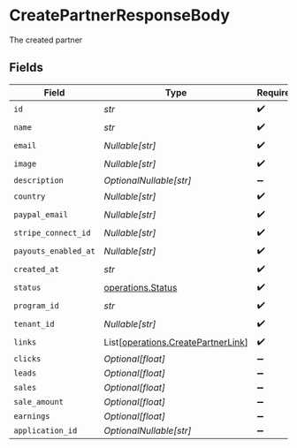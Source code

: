 # CreatePartnerResponseBody

The created partner


## Fields

| Field                                                                              | Type                                                                               | Required                                                                           | Description                                                                        |
| ---------------------------------------------------------------------------------- | ---------------------------------------------------------------------------------- | ---------------------------------------------------------------------------------- | ---------------------------------------------------------------------------------- |
| `id`                                                                               | *str*                                                                              | :heavy_check_mark:                                                                 | N/A                                                                                |
| `name`                                                                             | *str*                                                                              | :heavy_check_mark:                                                                 | N/A                                                                                |
| `email`                                                                            | *Nullable[str]*                                                                    | :heavy_check_mark:                                                                 | N/A                                                                                |
| `image`                                                                            | *Nullable[str]*                                                                    | :heavy_check_mark:                                                                 | N/A                                                                                |
| `description`                                                                      | *OptionalNullable[str]*                                                            | :heavy_minus_sign:                                                                 | N/A                                                                                |
| `country`                                                                          | *Nullable[str]*                                                                    | :heavy_check_mark:                                                                 | N/A                                                                                |
| `paypal_email`                                                                     | *Nullable[str]*                                                                    | :heavy_check_mark:                                                                 | N/A                                                                                |
| `stripe_connect_id`                                                                | *Nullable[str]*                                                                    | :heavy_check_mark:                                                                 | N/A                                                                                |
| `payouts_enabled_at`                                                               | *Nullable[str]*                                                                    | :heavy_check_mark:                                                                 | N/A                                                                                |
| `created_at`                                                                       | *str*                                                                              | :heavy_check_mark:                                                                 | N/A                                                                                |
| `status`                                                                           | [operations.Status](../../models/operations/status.md)                             | :heavy_check_mark:                                                                 | N/A                                                                                |
| `program_id`                                                                       | *str*                                                                              | :heavy_check_mark:                                                                 | N/A                                                                                |
| `tenant_id`                                                                        | *Nullable[str]*                                                                    | :heavy_check_mark:                                                                 | N/A                                                                                |
| `links`                                                                            | List[[operations.CreatePartnerLink](../../models/operations/createpartnerlink.md)] | :heavy_check_mark:                                                                 | N/A                                                                                |
| `clicks`                                                                           | *Optional[float]*                                                                  | :heavy_minus_sign:                                                                 | N/A                                                                                |
| `leads`                                                                            | *Optional[float]*                                                                  | :heavy_minus_sign:                                                                 | N/A                                                                                |
| `sales`                                                                            | *Optional[float]*                                                                  | :heavy_minus_sign:                                                                 | N/A                                                                                |
| `sale_amount`                                                                      | *Optional[float]*                                                                  | :heavy_minus_sign:                                                                 | N/A                                                                                |
| `earnings`                                                                         | *Optional[float]*                                                                  | :heavy_minus_sign:                                                                 | N/A                                                                                |
| `application_id`                                                                   | *OptionalNullable[str]*                                                            | :heavy_minus_sign:                                                                 | N/A                                                                                |